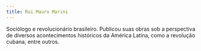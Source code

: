 ```yaml
---
title: Rui Mauro Marini
---
```

Sociólogo e revolucionário brasileiro. Publicou suas obras sob a perspectiva de diversos acontecimentos históricos da América Latina, como a revolução cubana, entre outros.